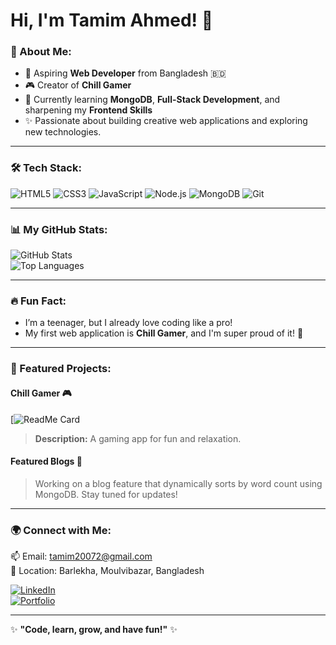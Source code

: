 # Hi, I'm Tamim Ahmed! 👋

### 🚀 About Me:
- 🌟 Aspiring **Web Developer** from Bangladesh 🇧🇩  
- 🎮 Creator of **Chill Gamer**  
- 🌱 Currently learning **MongoDB**, **Full-Stack Development**, and sharpening my **Frontend Skills**  
- ✨ Passionate about building creative web applications and exploring new technologies.

---

### 🛠️ Tech Stack:
![HTML5](https://img.shields.io/badge/-HTML5-E34F26?logo=html5&logoColor=white)
![CSS3](https://img.shields.io/badge/-CSS3-1572B6?logo=css3&logoColor=white)
![JavaScript](https://img.shields.io/badge/-JavaScript-F7DF1E?logo=javascript&logoColor=black)
![Node.js](https://img.shields.io/badge/-Node.js-339933?logo=node.js&logoColor=white)
![MongoDB](https://img.shields.io/badge/-MongoDB-47A248?logo=mongodb&logoColor=white)
![Git](https://img.shields.io/badge/-Git-F05032?logo=git&logoColor=white)

---

### 📊 My GitHub Stats:
![GitHub Stats](https://github-readme-stats.vercel.app/api?username=tamimahmed&show_icons=true&theme=radical)  
![Top Languages](https://github-readme-stats.vercel.app/api/top-langs/?username=tamimahmed&layout=compact&theme=radical)

---

### 🔥 Fun Fact:
- I’m a teenager, but I already love coding like a pro!  
- My first web application is **Chill Gamer**, and I'm super proud of it! 🎉

---

### 📂 Featured Projects:
#### Chill Gamer 🎮
[![ReadMe Card](https://github.com/TamimAhmedCD/chill-gamer-server)
> **Description:** A gaming app for fun and relaxation.  

#### Featured Blogs 📖  
> Working on a blog feature that dynamically sorts by word count using MongoDB. Stay tuned for updates!

---

### 🌍 Connect with Me:
📫 Email: tamim20072@gmail.com  
📍 Location: Barlekha, Moulvibazar, Bangladesh  

[![LinkedIn](https://img.shields.io/badge/-LinkedIn-blue?logo=linkedin&logoColor=white)](https://www.linkedin.com)  
[![Portfolio](https://img.shields.io/badge/-Portfolio-ff69b4?logo=google-chrome&logoColor=white)](https://tamimahmed.github.io)  

---

✨ **"Code, learn, grow, and have fun!"** ✨
